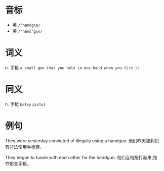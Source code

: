 # 音标

- 英 `/ˈhændgʌn/`
- 美 `/'hænd'gʌn/`

# 词义

n. 手枪
`a small gun that you hold in one hand when you fire it`

# 同义

n. 手枪
`betsy` `pistol`

# 例句

They were yesterday convicted of illegally using a handgun.
他们昨天被判犯有非法使用手枪罪。

They began to tussle with each other for the handgun.
他们互相扭打起来,抢夺那支手枪。


